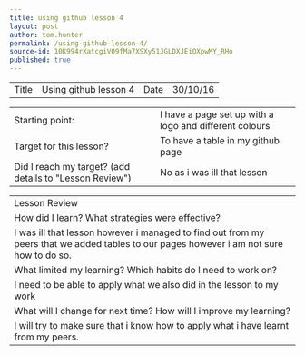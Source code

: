 ```yaml
---
title: using github lesson 4
layout: post
author: tom.hunter
permalink: /using-github-lesson-4/
source-id: 10K994rXatcgiVQ9fMa7XSXy51JGLDXJEiOXpwMY_RHo
published: true
---
```

<table>
  <tr>
    <td>Title</td>
    <td>Using github lesson 4</td>
    <td>Date</td>
    <td>30/10/16</td>
  </tr>
</table>


<table>
  <tr>
    <td>Starting point:</td>
    <td>I have a page set up with a logo and different colours</td>
  </tr>
  <tr>
    <td>Target for this lesson?</td>
    <td>To have a table in my github page</td>
  </tr>
  <tr>
    <td>Did I reach my target? 
(add details to "Lesson Review")</td>
    <td> No as i was ill that lesson</td>
  </tr>
</table>


<table>
  <tr>
    <td>Lesson Review</td>
  </tr>
  <tr>
    <td>How did I learn? What strategies were effective? </td>
  </tr>
  <tr>
    <td>I was ill that lesson however i managed to find out from my peers that we added tables to our pages however i am not sure how to do so. </td>
  </tr>
  <tr>
    <td>What limited my learning? Which habits do I need to work on? </td>
  </tr>
  <tr>
    <td> I need to be able to apply what we also did in the lesson to my work </td>
  </tr>
  <tr>
    <td>What will I change for next time? How will I improve my learning?</td>
  </tr>
  <tr>
    <td>I will try to make sure that i know how to apply what i have learnt from my peers.</td>
  </tr>
</table>


